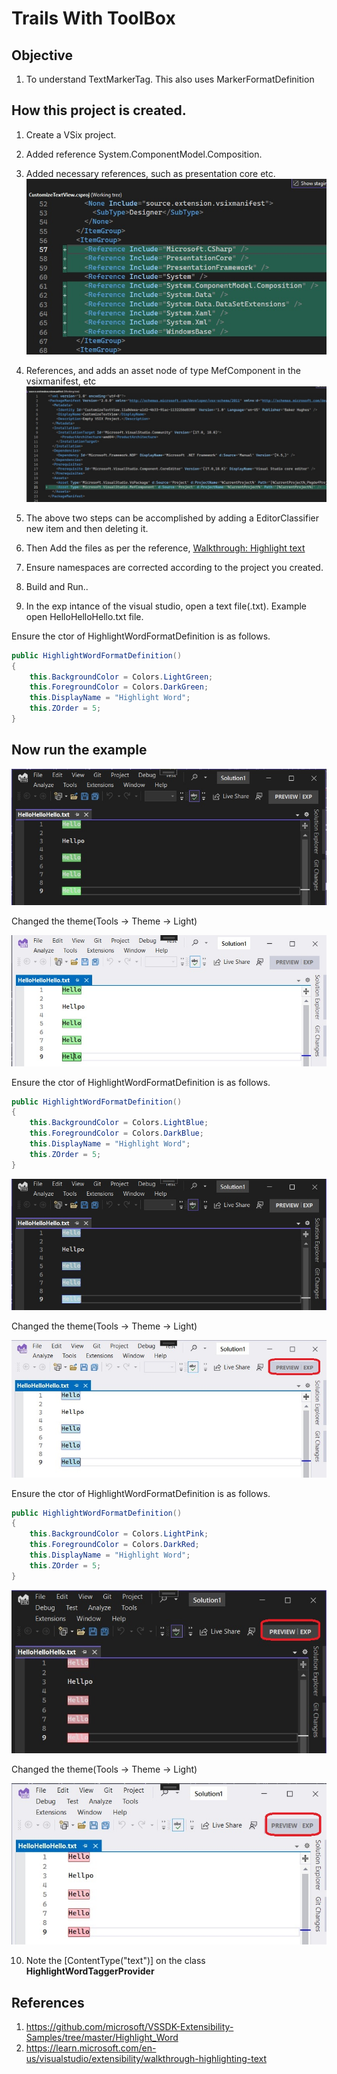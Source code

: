 # Trails With ToolBox

## Objective
1. To understand TextMarkerTag. This also uses MarkerFormatDefinition

## How this project is created. 
1. Create a VSix project.

2. Added reference System.ComponentModel.Composition.

3. Added necessary references, such as presentation core etc.
![Additions to Cs Proj file](images/50_50AdditionsToCsProjFile.jpg)

4. References, and adds an asset node of type MefComponent in the vsixmanifest, etc
![Additions to .vsixmanifest file](images/51_50AdditionsToVSixManifest.jpg)

5. The above two steps can be accomplished by adding a EditorClassifier new item and then deleting it.

6. Then Add the files as per the reference, [Walkthrough: Highlight text](https://learn.microsoft.com/en-us/visualstudio/extensibility/walkthrough-highlighting-text)

7. Ensure namespaces are corrected according to the project you created. 

8. Build and Run..

9. In the exp intance of the visual studio, open a text file(.txt). Example open HelloHelloHello.txt file.

Ensure the ctor of HighlightWordFormatDefinition is as follows.
```cs
public HighlightWordFormatDefinition()
{
    this.BackgroundColor = Colors.LightGreen;
    this.ForegroundColor = Colors.DarkGreen;
    this.DisplayName = "Highlight Word";
    this.ZOrder = 5;
}	
```

## Now run the example

![Hello Hello Green Dark Theme](images/52_50HelloHelloGreen.jpg)

Changed the theme(Tools -> Theme -> Light)

![Hello Hello Green Light Theme](images/53_50HelloHelloGreenLightTheme.jpg)

Ensure the ctor of HighlightWordFormatDefinition is as follows.

```cs
public HighlightWordFormatDefinition()
{
    this.BackgroundColor = Colors.LightBlue;
    this.ForegroundColor = Colors.DarkBlue;
    this.DisplayName = "Highlight Word";
    this.ZOrder = 5;
}
```


![Hello Hello Green Dark Theme](images/54_50HelloHelloBlueDarkTheme.jpg)

Changed the theme(Tools -> Theme -> Light)

![Hello Hello Green Light Theme](images/55_50HelloHelloBlueLightTheme.jpg)


Ensure the ctor of HighlightWordFormatDefinition is as follows.

```cs
public HighlightWordFormatDefinition()
{
    this.BackgroundColor = Colors.LightPink;
    this.ForegroundColor = Colors.DarkRed;
    this.DisplayName = "Highlight Word";
    this.ZOrder = 5;
}
```

![Hello Hello Green Dark Theme](images/56_50HelloHelloPinkDarkTheme.jpg)

Changed the theme(Tools -> Theme -> Light)

![Hello Hello Green Light Theme](images/57_50HelloHelloPinkLightTheme.jpg)


10. Note the [ContentType("text")] on the class **HighlightWordTaggerProvider**
## References
1. https://github.com/microsoft/VSSDK-Extensibility-Samples/tree/master/Highlight_Word
3. https://learn.microsoft.com/en-us/visualstudio/extensibility/walkthrough-highlighting-text
